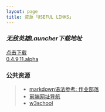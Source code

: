 ```yaml
---
layout: page
title: 资源「USEFUL LINKS」 
---
```


### *无敌英雄Launcher下载地址*

<a class="btn btn-lg btn-success" href="http://ughorse.ufile.ucloud.com.cn/h5r_launcher.7z">
    <i class="fa fa-download fa-3x pull-left" aria-hidden="true"></i>点击下载<br>0.4.9.11.alpha
</a>
  
  
    
### 公共资源
>* [markdown语法参考: 作业部落](https://www.zybuluo.com/mdeditor)
>* [前端网址导航](http://nav.templatesy.com/)
>* [w3school](http://www.w3school.com.cn)

